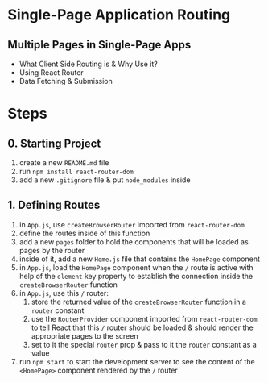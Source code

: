 # Single-Page Application Routing

## Multiple Pages in Single-Page Apps

- What Client Side Routing is & Why Use it?
- Using React Router
- Data Fetching & Submission

# Steps

## 0. Starting Project

1. create a new `README.md` file
2. run `npm install react-router-dom`
3. add a new `.gitignore` file & put `node_modules` inside

## 1. Defining Routes

1. in `App.js`, use `createBrowserRouter` imported from `react-router-dom`
2. define the routes inside of this function
3. add a new `pages` folder to hold the components that will be loaded as pages by the router
4. inside of it, add a new `Home.js` file that contains the `HomePage` component
5. in `App.js`, load the `HomePage` component when the `/` route is active with help of the `element` key property to establish the connection inside the `createBrowserRouter` function
6. in `App.js`, use this `/` router:
   1. store the returned value of the `createBrowserRouter` function in a `router` constant
   2. use the `RouterProvider` component imported from `react-router-dom` to tell React that this `/` router should be loaded & should render the appropriate pages to the screen
   3. set to it the special `router` prop & pass to it the `router` constant as a value
7. run `npm start` to start the development server to see the content of the `<HomePage>` component rendered by the `/` router
